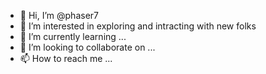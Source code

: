 - 👋 Hi, I’m @phaser7
- 👀 I’m interested in exploring and intracting with new folks
- 🌱 I’m currently learning ...
- 💞️ I’m looking to collaborate on ...
- 📫 How to reach me ...

<!---
phaser7/phaser7 is a ✨ special ✨ repository because its `README.md` (this file) appears on your GitHub profile.
You can click the Preview link to take a look at your changes.
--->
